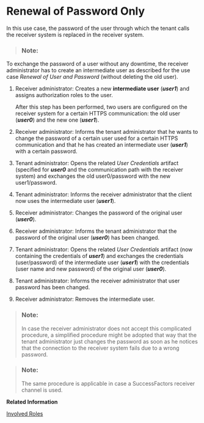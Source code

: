 <!-- loio241428ddf1434a44bc38b35c25c16149 -->

# Renewal of Password Only

In this use case, the password of the user through which the tenant calls the receiver system is replaced in the receiver system.

> ### Note:  

To exchange the password of a user without any downtime, the receiver administrator has to create an intermediate user as described for the use case *Renewal of User and Password* \(without deleting the old user\).

1.  Receiver administrator: Creates a new **intermediate user** \(***user1***\) and assigns authorization roles to the user.

    After this step has been performed, two users are configured on the receiver system for a certain HTTPS communication: the old user \(***user0***\) and the new one \(***user1***\).

2.  Receiver administrator: Informs the tenant administrator that he wants to change the password of a certain user used for a certain HTTPS communication and that he has created an intermediate user \(***user1***\) with a certain password.
3.  Tenant administrator: Opens the related *User Credentials* artifact \(specified for ***user0*** and the communication path with the receiver system\) and exchanges the old user0/password with the new user1/password.
4.  Tenant administrator: Informs the receiver administrator that the client now uses the intermediate user \(***user1***\).
5.  Receiver administrator: Changes the password of the original user \(***user0***\).
6.  Receiver administrator: Informs the tenant administrator that the password of the original user \(***user0***\) has been changed.
7.  Tenant administrator: Opens the related *User Credentials* artifact \(now containing the credentials of ***user1***\) and exchanges the credentials \(user/password\) of the intermediate user \(***user1***\) with the credentials \(user name and new password\) of the original user \(***user0***\).
8.  Tenant administrator: Informs the receiver administrator that user password has been changed.
9.  Receiver administrator: Removes the intermediate user.

> ### Note:  
> In case the receiver administrator does not accept this complicated procedure, a simplified procedure might be adopted that way that the tenant administrator just changes the password as soon as he notices that the connection to the receiver system fails due to a wrong password.

> ### Note:  
> The same procedure is applicable in case a SuccessFactors receiver channel is used.

**Related Information**  


[Involved Roles](involved-roles-3968091.md "The security artifact renewal process requires that different persons perform a sequence of steps in a coordinated way on each side of the communication. The exact sequence depends on the kind of security material which is renewed and on the use case.")

